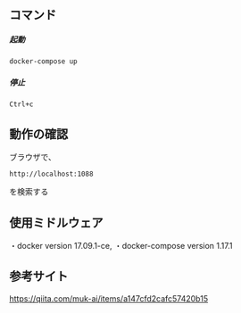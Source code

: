 ## コマンド

##### 起動
```
docker-compose up
```

##### 停止
```
Ctrl+c
```

## 動作の確認
ブラウザで、
```
http://localhost:1088
```
を検索する

## 使用ミドルウェア
・docker version 17.09.1-ce,
・docker-compose version 1.17.1


## 参考サイト
https://qiita.com/muk-ai/items/a147cfd2cafc57420b15
